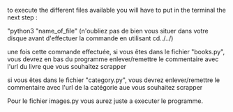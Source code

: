 to execute the different files available you will have to put in the terminal the next step :

"python3 "name_of_file"
(n'oubliez pas de bien vous situer dans votre disque avant d'effectuer la commande en utilisant cd../../)


une fois cette commande effectuée, si vous êtes dans le fichier "books.py", vous devrez en bas du programme enlever/remettre le commentaire avec l'url du livre que vous souhaitez scrapper

si vous êtes dans le fichier "category.py", vous devrez enlever/remettre le commentaire avec l'url de la catégorie aue vous souhaitez scrapper

Pour le fichier images.py vous aurez juste a executer le programme.




